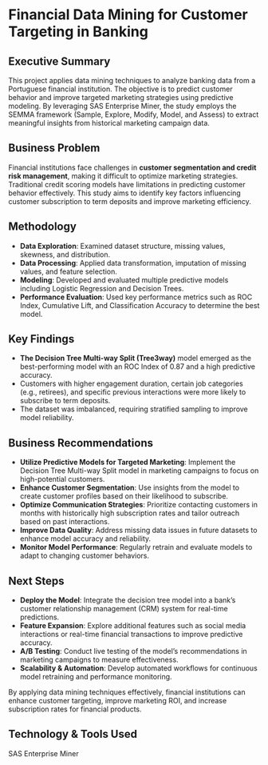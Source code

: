 # Financial Data Mining for Customer Targeting in Banking

## Executive Summary
This project applies data mining techniques to analyze banking data from a Portuguese financial institution. The objective is to predict customer behavior and improve targeted marketing strategies using predictive modeling. By leveraging SAS Enterprise Miner, the study employs the SEMMA framework (Sample, Explore, Modify, Model, and Assess) to extract meaningful insights from historical marketing campaign data.

## Business Problem
Financial institutions face challenges in **customer segmentation and credit risk management**, making it difficult to optimize marketing strategies. Traditional credit scoring models have limitations in predicting customer behavior effectively. This study aims to identify key factors influencing customer subscription to term deposits and improve marketing efficiency.

## Methodology
- **Data Exploration**: Examined dataset structure, missing values, skewness, and distribution.
- **Data Processing**: Applied data transformation, imputation of missing values, and feature selection.
- **Modeling**: Developed and evaluated multiple predictive models including Logistic Regression and Decision Trees.
- **Performance Evaluation**: Used key performance metrics such as ROC Index, Cumulative Lift, and Classification Accuracy to determine the best model.

## Key Findings
- **The Decision Tree Multi-way Split (Tree3way)** model emerged as the best-performing model with an ROC Index of 0.87 and a high predictive accuracy.
- Customers with higher engagement duration, certain job categories (e.g., retirees), and specific previous interactions were more likely to subscribe to term deposits.
- The dataset was imbalanced, requiring stratified sampling to improve model reliability.

## Business Recommendations
- **Utilize Predictive Models for Targeted Marketing**: Implement the Decision Tree Multi-way Split model in marketing campaigns to focus on high-potential customers.
- **Enhance Customer Segmentation**: Use insights from the model to create customer profiles based on their likelihood to subscribe.
- **Optimize Communication Strategies**: Prioritize contacting customers in months with historically high subscription rates and tailor outreach based on past interactions.
- **Improve Data Quality**: Address missing data issues in future datasets to enhance model accuracy and reliability.
- **Monitor Model Performance**: Regularly retrain and evaluate models to adapt to changing customer behaviors.

## Next Steps
- **Deploy the Model**: Integrate the decision tree model into a bank’s customer relationship management (CRM) system for real-time predictions.
- **Feature Expansion**: Explore additional features such as social media interactions or real-time financial transactions to improve predictive accuracy.
- **A/B Testing**: Conduct live testing of the model’s recommendations in marketing campaigns to measure effectiveness.
- **Scalability & Automation**: Develop automated workflows for continuous model retraining and performance monitoring.

By applying data mining techniques effectively, financial institutions can enhance customer targeting, improve marketing ROI, and increase subscription rates for financial products.

## Technology & Tools Used
SAS Enterprise Miner
